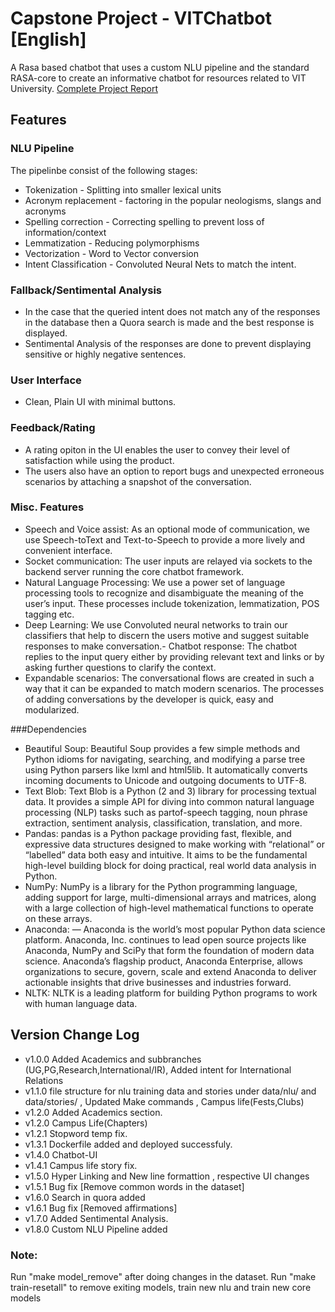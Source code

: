 ﻿# Capstone Project - VITChatbot [English]
A Rasa based chatbot that uses a custom NLU pipeline and the standard RASA-core to create an informative chatbot for resources related to VIT University.
[Complete Project Report]()

## Features
### NLU Pipeline
The pipelinbe consist of the following stages:
- Tokenization - Splitting into smaller lexical units
- Acronym replacement - factoring in the popular neologisms, slangs and acronyms
- Spelling correction - Correcting spelling to prevent loss of information/context
- Lemmatization - Reducing polymorphisms
- Vectorization - Word to Vector conversion
- Intent Classification - Convoluted Neural Nets to match the intent.

### Fallback/Sentimental Analysis
- In the case that the queried intent does not match any of the responses in the database then a Quora search is made and the best response is displayed.
- Sentimental Analysis of the responses are done to prevent displaying sensitive or highly negative sentences.

### User Interface
- Clean, Plain UI with minimal buttons.

### Feedback/Rating 
- A rating opiton in the UI enables the user to convey their level of satisfaction while using the product.
- The users also have an option to report bugs and unexpected erroneous scenarios by attaching a snapshot of the conversation.

### Misc. Features 
- Speech and Voice assist: As an optional mode of communication, we use Speech-toText and Text-to-Speech to provide a more lively and convenient interface. 
- Socket communication: The user inputs are relayed via sockets to the backend server running the core chatbot framework.
- Natural Language Processing: We use a power set of language processing tools to recognize and disambiguate the meaning of the user’s input. These processes include tokenization, lemmatization, POS tagging etc.
- Deep Learning: We use Convoluted neural networks to train our classifiers that help to discern the users motive and suggest suitable responses to make conversation.- Chatbot response: The chatbot replies to the input query either by providing relevant text and links or by asking further questions to clarify the context.
- Expandable scenarios: The conversational flows are created in such a way that it can be expanded to match modern scenarios. The processes of adding conversations by the developer is quick, easy and modularized.

###Dependencies
- Beautiful Soup: Beautiful Soup provides a few simple methods and Python idioms for navigating, searching, and modifying a parse tree using Python parsers like lxml and html5lib. It automatically converts incoming documents to Unicode and outgoing documents to UTF-8.    
- Text Blob: Text Blob is a Python (2 and 3) library for processing textual data. It provides a simple API for diving into common natural language processing (NLP) tasks such as partof-speech tagging, noun phrase extraction, sentiment analysis, classification, translation, and more.    
- Pandas: pandas is a Python package providing fast, flexible, and expressive data structures designed to make working with “relational” or “labelled” data both easy and intuitive. It aims to be the fundamental high-level building block for doing practical, real world data analysis in Python. 
- NumPy: NumPy is a library for the Python programming language, adding support for large, multi-dimensional arrays and matrices, along with a large collection of high-level mathematical functions to operate on these arrays.  
- Anaconda: — Anaconda is the world’s most popular Python data science platform. Anaconda, Inc. continues to lead open source projects like Anaconda, NumPy and SciPy that form the foundation of modern data science. Anaconda’s flagship product, Anaconda Enterprise, allows organizations to secure, govern, scale and extend Anaconda to deliver actionable insights that drive businesses and industries forward. 
- NLTK: NLTK is a leading platform for building Python programs to work with human language data. 


## Version Change Log
- v1.0.0 Added Academics and subbranches (UG,PG,Research,International/IR), Added intent for International Relations
- v1.1.0 file structure for nlu training data and stories under data/nlu/ and data/stories/ , Updated Make commands , Campus life(Fests,Clubs)
- v1.2.0 Added Academics section.
- v1.2.0 Campus Life(Chapters)
- v1.2.1 Stopword temp fix.
- v1.3.1 Dockerfile added and deployed successfuly.
- v1.4.0 Chatbot-UI
- v1.4.1 Campus life story fix.
- v1.5.0 Hyper Linking and New line formattion , respective UI changes
- v1.5.1 Bug fix [Remove common words in the dataset]
- v1.6.0 Search in quora added
- v1.6.1 Bug fix [Removed affirmations]
- v1.7.0 Added Sentimental Analysis. 
- v1.8.0 Custom NLU Pipeline added


### Note:
Run "make model_remove" after doing changes in the dataset. 
Run "make train-resetall" to remove exiting models, train new nlu and train new core models
